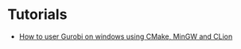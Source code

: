 # Tutorials

- [How to user Gurobi on windows using CMake, MinGW and CLion](how_to_use_gurobi_on_windows_with_clion.MD)